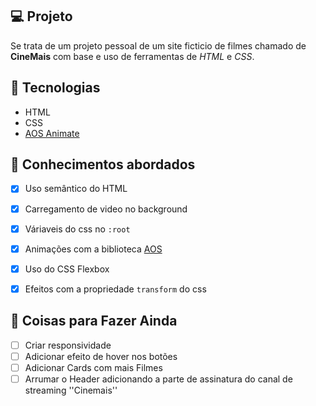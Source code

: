 
## 💻 Projeto

Se trata de um projeto pessoal de um site ficticio de filmes chamado de **CineMais** com base e uso de ferramentas de _HTML_ e _CSS_.

## 🚀 Tecnologias

- HTML
- CSS
- [AOS Animate](https://michalsnik.github.io/aos/)

## 📔 Conhecimentos abordados

- [x] Uso semântico do HTML
- [x] Carregamento de video no background
- [x] Váriaveis do css no `:root`
- [x] Animações com a biblioteca [AOS](https://michalsnik.github.io/aos/)
- [x] Uso do CSS Flexbox
- [x] Efeitos com a propriedade `transform` do css


## 📝 Coisas para Fazer Ainda

- [ ] Criar responsividade
- [ ] Adicionar efeito de hover nos botões
- [ ] Adicionar Cards com mais Filmes 
- [ ] Arrumar o Header adicionando a parte de assinatura do canal de streaming ''Cinemais''
